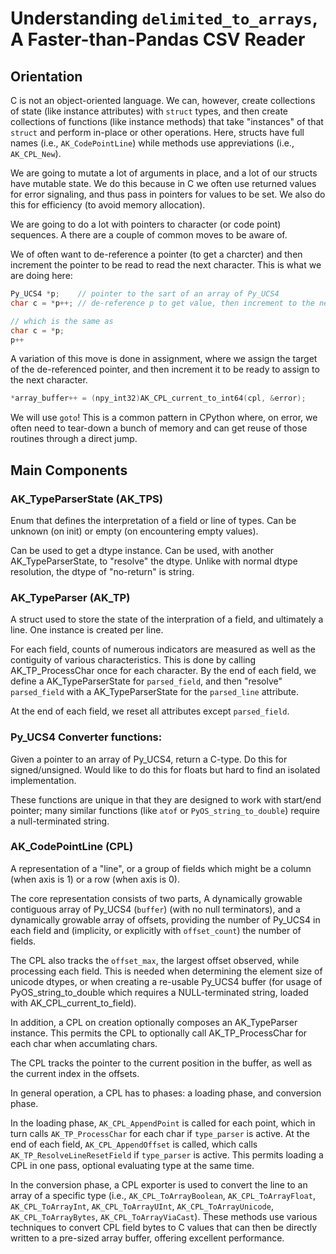 
# Understanding `delimited_to_arrays`, A Faster-than-Pandas CSV Reader

## Orientation

C is not an object-oriented language. We can, however, create collections of state (like instance attributes) with `struct` types, and then create collections of functions (like instance methods) that take "instances" of that `struct` and perform in-place or other operations. Here, structs have full names (i.e., `AK_CodePointLine`) while methods use appreviations (i.e., `AK_CPL_New`).

We are going to mutate a lot of arguments in place, and a lot of our structs have mutable state. We do this because in C we often use returned values for error signaling, and thus pass in pointers for values to be set. We also do this for efficiency (to avoid memory allocation).

We are going to do a lot with pointers to character (or code point) sequences. A there are a couple of common moves to be aware of.

We of often want to de-reference a pointer (to get a charcter) and then increment the pointer to be read to read the next character. This is what we are doing here:

```C
Py_UCS4 *p;    // pointer to the sart of an array of Py_UCS4
char c = *p++; // de-reference p to get value, then increment to the next point

// which is the same as
char c = *p;
p++
```
A variation of this move is done in assignment, where we assign the target of the de-referenced pointer, and then increment it to be ready to assign to the next character.

```C
*array_buffer++ = (npy_int32)AK_CPL_current_to_int64(cpl, &error);
```


We will use `goto`! This is a common pattern in CPython where, on error, we often need to tear-down a bunch of memory and can get reuse of those routines through a direct jump.


## Main Components

### AK_TypeParserState (AK_TPS)

Enum that defines the interpretation of a field or line of types. Can be unknown (on init) or empty (on encountering empty values).

Can be used to get a dtype instance. Can be used, with another AK_TypeParserState, to "resolve" the dtype. Unlike with normal dtype resolution, the dtype of "no-return" is string.

### AK_TypeParser (AK_TP)
A struct used to store the state of the interpration of a field, and ultimately a line. One instance is created per line.

For each field, counts of numerous indicators are measured as well as the contiguity of various characteristics. This is done by calling AK_TP_ProcessChar once for each character. By the end of each field, we define a AK_TypeParserState for `parsed_field`, and then "resolve" `parsed_field` with a AK_TypeParserState for the `parsed_line` attribute.

At the end of each field, we reset all attributes except `parsed_field`.


### Py_UCS4 Converter functions:

Given a pointer to an array of Py_UCS4, return a C-type. Do this for signed/unsigned. Would like to do this for floats but hard to find an isolated implementation.

These functions are unique in that they are designed to work with start/end pointer; many similar functions (like `atof` or `PyOS_string_to_double`) require a null-terminated string.


### AK_CodePointLine (CPL)

A representation of a "line", or a group of fields which might be a column (when axis is 1) or a row (when axis is 0).

The core representation consists of two parts, A dynamically growable contiguous array of Py_UCS4 (`buffer`) (with no null terminators), and a dynamically growable array of offsets, providing the number of Py_UCS4 in each field and (implicity, or explicitly with `offset_count`) the number of fields.

The CPL also tracks the `offset_max`, the largest offset observed, while processing each field. This is needed when determining the element size of unicode dtypes, or when creating a re-usable Py_UCS4 buffer (for usage of PyOS_string_to_double which requires a NULL-terminated string, loaded with AK_CPL_current_to_field).

In addition, a CPL on creation optionally composes an AK_TypeParser instance. This permits the CPL to optionally call AK_TP_ProcessChar for each char when accumlating chars.

The CPL tracks the pointer to the current position in the buffer, as well as the current index in the offsets.

In general operation, a CPL has to phases: a loading phase, and conversion phase.

In the loading phase, `AK_CPL_AppendPoint` is called for each point, which in turn calls `AK_TP_ProcessChar` for each char if `type_parser` is active. At the end of each field, `AK_CPL_AppendOffset` is called, which calls `AK_TP_ResolveLineResetField` if `type_parser` is active. This permits loading a CPL in one pass, optional evaluating type at the same time.

In the conversion phase, a CPL exporter is used to convert the line to an array of a specific type (i.e., `AK_CPL_ToArrayBoolean`, `AK_CPL_ToArrayFloat`, `AK_CPL_ToArrayInt`, `AK_CPL_ToArrayUInt`, `AK_CPL_ToArrayUnicode`, `AK_CPL_ToArrayBytes`, `AK_CPL_ToArrayViaCast`). These methods use various techniques to convert CPL field bytes to C values that can then be directly written to a pre-sized array buffer, offering excellent performance.


